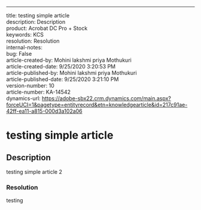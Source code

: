 ---

title: testing simple article  
description: Description  
product: Acrobat DC Pro + Stock   
keywords: KCS  
resolution: Resolution  
internal-notes:   
bug: False  
article-created-by: Mohini lakshmi priya Mothukuri  
article-created-date: 9/25/2020 3:20:53 PM  
article-published-by: Mohini lakshmi priya Mothukuri  
article-published-date: 9/25/2020 3:21:10 PM  
version-number: 10  
article-number: KA-14542  
dynamics-url: https://adobe-sbx22.crm.dynamics.com/main.aspx?forceUCI=1&pagetype=entityrecord&etn=knowledgearticle&id=217c91ae-42ff-ea11-a815-000d3a102a06

# testing simple article

## Description

testing simple article 2

### Resolution

testing
